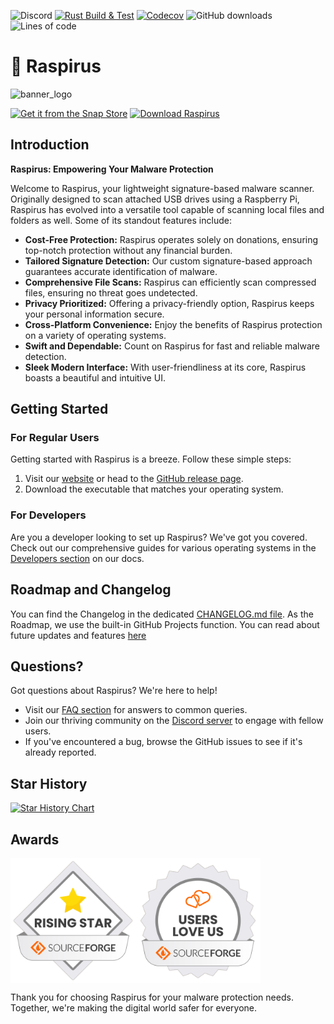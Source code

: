 ![Discord](https://img.shields.io/discord/1132753101485514774?logo=discord&label=Join%20the%20Discord)
[![Rust Build & Test](https://github.com/Benji377/Raspirus/actions/workflows/rust.yml/badge.svg)](https://github.com/Benji377/Raspirus/actions/workflows/rust.yml)
[![Codecov](https://codecov.io/gh/Raspirus/Raspirus/branch/main/graph/badge.svg?token=0GFFWY7YBP)](https://codecov.io/gh/Raspirus/Raspirus)
![GitHub downloads](https://img.shields.io/github/downloads/Raspirus/Raspirus/total?label=Downloads)
![Lines of code](https://img.shields.io/tokei/lines/github/badges/shields?label=Lines%20of%20Code)

# :rocket: Raspirus
![banner_logo](https://user-images.githubusercontent.com/50681275/223684389-ed0f104f-c183-4223-9723-c268e7cc5268.png)

[![Get it from the Snap Store](https://snapcraft.io/static/images/badges/en/snap-store-white.svg)](https://snapcraft.io/raspirus)
[![Download Raspirus](https://a.fsdn.com/con/app/sf-download-button)](https://sourceforge.net/projects/raspirus/files/latest/download)

## Introduction

**Raspirus: Empowering Your Malware Protection**

Welcome to Raspirus, your lightweight signature-based malware scanner. Originally designed to scan attached USB drives using a Raspberry Pi, Raspirus has evolved into a versatile tool capable of scanning local files and folders as well. Some of its standout features include:

- **Cost-Free Protection:** Raspirus operates solely on donations, ensuring top-notch protection without any financial burden.
- **Tailored Signature Detection:** Our custom signature-based approach guarantees accurate identification of malware.
- **Comprehensive File Scans:** Raspirus can efficiently scan compressed files, ensuring no threat goes undetected.
- **Privacy Prioritized:** Offering a privacy-friendly option, Raspirus keeps your personal information secure.
- **Cross-Platform Convenience:** Enjoy the benefits of Raspirus protection on a variety of operating systems.
- **Swift and Dependable:** Count on Raspirus for fast and reliable malware detection.
- **Sleek Modern Interface:** With user-friendliness at its core, Raspirus boasts a beautiful and intuitive UI.

## Getting Started

### For Regular Users

Getting started with Raspirus is a breeze. Follow these simple steps:

1. Visit our [website](https://raspirus.deno.dev) or head to the [GitHub release page](https://github.com/Raspirus/Raspirus/releases/latest).
2. Download the executable that matches your operating system.

### For Developers

Are you a developer looking to set up Raspirus? We've got you covered. Check out our comprehensive guides for various operating systems in the [Developers section](https://raspirus.github.io/docs/developers) on our docs.

## Roadmap and Changelog

You can find the Changelog in the dedicated [CHANGELOG.md file](./CHANGELOG.md). As the Roadmap, we use the built-in GitHub Projects function. You can read about future updates and features [here](https://github.com/orgs/Raspirus/projects/3)

## Questions?

Got questions about Raspirus? We're here to help!

- Visit our [FAQ section](https://raspirus.github.io/docs/faq) for answers to common queries.
- Join our thriving community on the [Discord server](https://discord.gg/Vx7fW9PA8B) to engage with fellow users.
- If you've encountered a bug, browse the GitHub issues to see if it's already reported.

## Star History

<a href="https://star-history.com/#Raspirus/Raspirus&Date">
  <picture>
    <source media="(prefers-color-scheme: dark)" srcset="https://api.star-history.com/svg?repos=Raspirus/Raspirus&type=Date&theme=dark" />
    <source media="(prefers-color-scheme: light)" srcset="https://api.star-history.com/svg?repos=Raspirus/Raspirus&type=Date" />
    <img alt="Star History Chart" src="https://api.star-history.com/svg?repos=Raspirus/Raspirus&type=Date" />
  </picture>
</a>

## Awards
<div style="display: flex; flex-direction: row;">
    <img src="https://raw.githubusercontent.com/Raspirus/media/main/awards/oss-rising-star-white.svg" alt="Sourceforge award 1" width="200" style="max-width:100%;">
    <img src="https://raw.githubusercontent.com/Raspirus/media/main/awards/oss-users-love-us-white.svg" alt="Sourceforge award 2" width="200" style="max-width:100%;">
</div>




Thank you for choosing Raspirus for your malware protection needs. Together, we're making the digital world safer for everyone.

